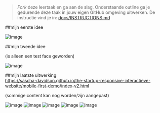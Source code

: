 > _Fork_ deze leertaak en ga aan de slag. Onderstaande outline ga je gedurende deze taak in jouw eigen GitHub omgeving uitwerken. De instructie vind je in: [docs/INSTRUCTIONS.md](docs/INSTRUCTIONS.md)

##mijn eerste idee

![image](https://user-images.githubusercontent.com/112861160/214568205-77fd8660-6662-4f02-96ef-8708717522cb.png)

##mijn tweede idee

(is alleen een test face geworden)

![image](https://user-images.githubusercontent.com/112861160/214568919-4460e012-c5fe-42e0-ba34-8cddce16ea16.png)


##mijn laatste uitwerking<br>
https://sascha-davidson.github.io/the-startup-responsive-interactieve-website/mobile-first-demo/index-v2.html

(sommige content kan nog worden/zijn aangepast)

![image](https://user-images.githubusercontent.com/112861160/214569145-28771a81-804b-419a-8b59-0264ec043715.png)
![image](https://user-images.githubusercontent.com/112861160/214569190-4aaaa668-986e-453b-a363-f63d33491078.png)
![image](https://user-images.githubusercontent.com/112861160/214569217-976a3b59-8d53-41f6-beac-6459d23904e4.png)
![image](https://user-images.githubusercontent.com/112861160/214569278-02122d35-fe82-4d1b-899d-8ca6ca6a6ce4.png)
![image](https://user-images.githubusercontent.com/112861160/214569336-d2dd1e68-0815-4a75-904a-d77b3e87e5d4.png)
